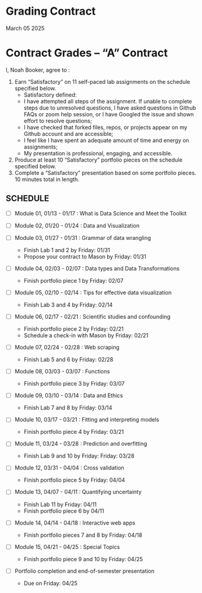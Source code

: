 Grading Contract
================
March 05 2025

<!-- This contract is adapted from Annie Somerville's contract https://github.com/anniehsom -->

# Contract Grades – “A” Contract

I, Noah Booker, agree to :

1)  Earn “Satisfactory” on 11 self-paced lab assignments on the schedule
    specified below.
    - Satisfactory defined:
    - I have attempted all steps of the assignment. If unable to
      complete steps due to unresolved questions, I have asked questions
      in Github FAQs or zoom help session, or I have Googled the issue
      and shown effort to resolve questions;
    - I have checked that forked files, repos, or projects appear on my
      Github account and are accessible;
    - I feel like I have spent an adequate amount of time and energy on
      assignments;
    - My presentation is professional, engaging, and accessible.
2)  Produce at least 10 “Satisfactory” portfolio pieces on the schedule
    specified below.
3)  Complete a “Satisfactory” presentation based on some portfolio
    pieces. 10 minutes total in length.

## SCHEDULE

- [ ] Module 01, 01/13 - 01/17 : What is Data Science and Meet the
  Toolkit

- [ ] Module 02, 01/20 - 01/24 : Data and Visualization

- [ ] Module 03, 01/27 - 01/31 : Grammar of data wrangling

  - Finish Lab 1 and 2 by Friday: 01/31
  - Propose your contract to Mason by Friday: 01/31

- [ ] Module 04, 02/03 - 02/07 : Data types and Data Transformations

  - Finish portfolio piece 1 by Friday: 02/07

- [ ] Module 05, 02/10 - 02/14 : Tips for effective data visualization

  - Finish Lab 3 and 4 by Friday: 02/14

- [ ] Module 06, 02/17 - 02/21 : Scientific studies and confounding

  - Finish portfolio piece 2 by Friday: 02/21
  - Schedule a check-in with Mason by Friday: 02/21

- [ ] Module 07, 02/24 - 02/28 : Web scraping

  - Finish Lab 5 and 6 by Friday: 02/28

- [ ] Module 08, 03/03 - 03/07 : Functions

  - Finish portfolio piece 3 by Friday: 03/07

- [ ] Module 09, 03/10 - 03/14 : Data and Ethics

  - Finish Lab 7 and 8 by Friday: 03/14

- [ ] Module 10, 03/17 - 03/21 : Fitting and interpreting models

  - Finish portfolio piece 4 by Friday: 03/21

- [ ] Module 11, 03/24 - 03/28 : Prediction and overfitting

  - Finish Lab 9 and 10 by Friday: Friday: 03/28

- [ ] Module 12, 03/31 - 04/04 : Cross validation

  - Finish portfolio piece 5 by Friday: 04/04

- [ ] Module 13, 04/07 - 04/11 : Quantifying uncertainty

  - Finish Lab 11 by Friday: 04/11
  - Finish portfolio piece 6 by 04/11

- [ ] Module 14, 04/14 - 04/18 : Interactive web apps

  - Finish portfolio pieces 7 and 8 by Friday: 04/18

- [ ] Module 15, 04/21 - 04/25 : Special Topics

  - Finish portfolio piece 9 and 10 by Friday: 04/25

- [ ] Portfolio completion and end-of-semester presentation

  - Due on Friday: 04/25
